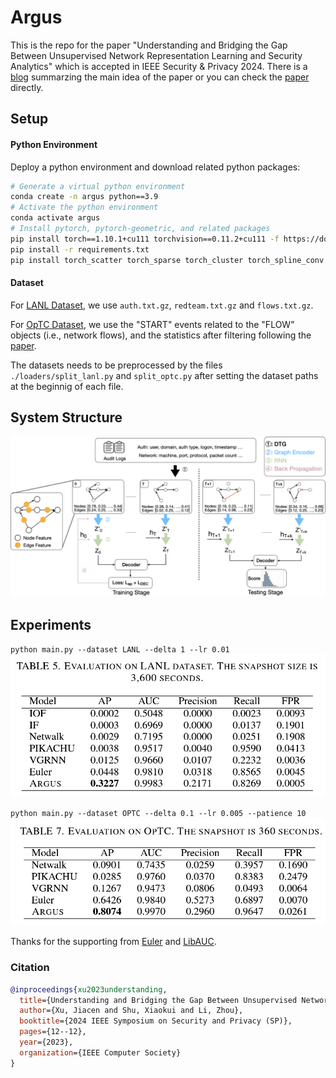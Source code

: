 # Argus
This is the repo for the paper "Understanding and Bridging the Gap Between Unsupervised Network Representation Learning and Security Analytics" which is accepted in IEEE Security & Privacy 2024.
There is a [blog](https://c0ldstudy.github.io/posts/GSA/) summarzing the main idea of the paper or you can check the [paper](https://www.computer.org/csdl/proceedings-article/sp/2024/313000a012/1RjE9Q5gQrm) directly.

## Setup

#### Python Environment
Deploy a python environment and download related python packages:
```bash
# Generate a virtual python environment
conda create -n argus python==3.9
# Activate the python environment
conda activate argus
# Install pytorch, pytorch-geometric, and related packages
pip install torch==1.10.1+cu111 torchvision==0.11.2+cu111 -f https://download.pytorch.org/whl/cu111/torch_stable.html
pip install -r requirements.txt
pip install torch_scatter torch_sparse torch_cluster torch_spline_conv -f https://data.pyg.org/whl/torch-1.10.1+cu111.html --no-index
```
#### Dataset
For [LANL Dataset](https://csr.lanl.gov/data/cyber1/), we use `auth.txt.gz`, `redteam.txt.gz` and `flows.txt.gz`.

For [OpTC Dataset](https://github.com/FiveDirections/OpTC-data), we use the "START" events related to the "FLOW" objects (i.e., network flows), and the statistics after filtering following the [paper](https://ieeexplore.ieee.org/abstract/document/9789921).

The datasets needs to be preprocessed by the files `./loaders/split_lanl.py` and `split_optc.py` after setting the dataset paths at the beginnig of each file.

## System Structure
![Framework](./imgs/framework.png)



## Experiments

`python main.py --dataset LANL --delta 1 --lr 0.01`
![LANL](./imgs/lanl_result.png)

`python main.py --dataset OPTC --delta 0.1 --lr 0.005 --patience 10`
![LANL](./imgs/optc_result.png)


Thanks for the supporting from [Euler](https://github.com/iHeartGraph/Euler) and [LibAUC](https://github.com/Optimization-AI/LibAUC).


### Citation
```bibtex
@inproceedings{xu2023understanding,
  title={Understanding and Bridging the Gap Between Unsupervised Network Representation Learning and Security Analytics},
  author={Xu, Jiacen and Shu, Xiaokui and Li, Zhou},
  booktitle={2024 IEEE Symposium on Security and Privacy (SP)},
  pages={12--12},
  year={2023},
  organization={IEEE Computer Society}
}
```

